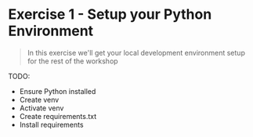 Exercise 1 - Setup your Python Environment
===

> In this exercise we'll get your local development environment setup for the rest of the workshop

TODO:

- Ensure Python installed
- Create venv
- Activate venv
- Create requirements.txt
- Install requirements
